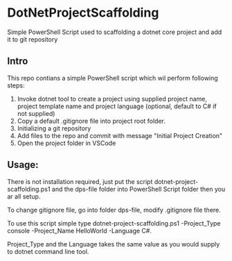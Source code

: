 # DotNetProjectScaffolding
Simple PowerShell Script used to scaffolding a dotnet core project and add it to git repository

## Intro
This repo contians a simple PowerShell script which wil perform following steps:

1. Invoke dotnet tool to create a project using supplied project name, project template name and project language (optional, default to C# if not supplied)
2. Copy a default .gitignore file into project root folder.
3. Initializing a git repository
4. Add files to the repo and commit with message "Initial Project Creation"
5. Open the project folder in VSCode

## Usage:
There is not installation required, just put the script dotnet-project-scaffolding.ps1 and the dps-file folder into PowerShell Script folder then you ar all setup. 

To change gitignore file, go into folder dps-file, modify .gitignore file there.

To use this script simple type dotnet-project-scaffolding.ps1 -Project_Type console -Project_Name HelloWorld -Language C#.

Project_Type and the Language takes the same value as you would supply to dotnet command line tool. 
